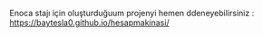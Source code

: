 Enoca stajı için oluşturduğuum projenyi hemen ddeneyebilirsiniz :
https://baytesla0.github.io/hesapmakinasi/ 
